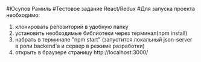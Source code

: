 #Юсупов Рамиль
#Тестовое задание React/Redux
#Для запуска проекта необходимо:
1. клонировать репозиторий в удобную папку
2. установить необходимые библиотеки через терминал(npm install)
3. набрать в терминале "npm start" (запустится локальный json-server в роли backend'а и сервер в режиме разработки)
4. открыть в браузере страницу http://localhost:3000/
